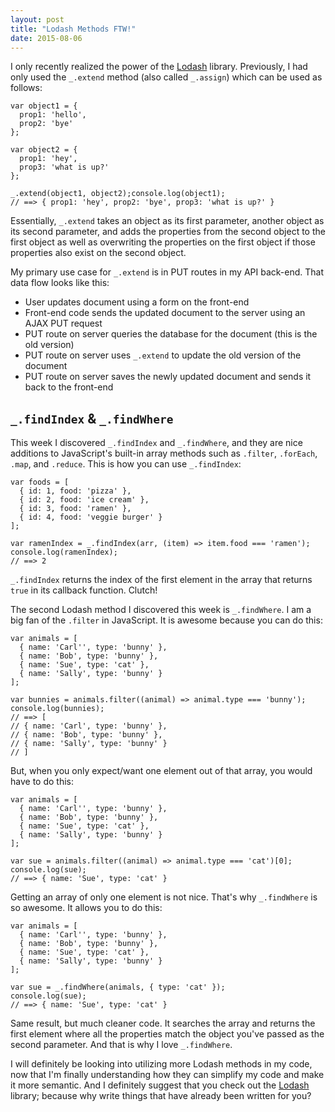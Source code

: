```yaml
---
layout: post
title: "Lodash Methods FTW!"
date: 2015-08-06
---
```


I only recently realized the power of the [Lodash](https://lodash.com/)
library. Previously, I had only used the `_.extend` method (also called
`_.assign`) which can be used as follows:

```
var object1 = {
  prop1: 'hello',
  prop2: 'bye'
};

var object2 = {
  prop1: 'hey',
  prop3: 'what is up?'
};

_.extend(object1, object2);console.log(object1);
// ==> { prop1: 'hey', prop2: 'bye', prop3: 'what is up?' }
```

Essentially, `_.extend` takes an object as its first parameter, another object
as its second parameter, and adds the properties from the second object to the
first object as well as overwriting the properties on the first object if those
properties also exist on the second object.

My primary use case for `_.extend` is in PUT routes in my API back-end. That
data flow looks like this:

- User updates document using a form on the front-end
- Front-end code sends the updated document to the server using an AJAX PUT
  request
- PUT route on server queries the database for the document (this is the old
  version)
- PUT route on server uses `_.extend` to update the old version of the document
- PUT route on server saves the newly updated document and sends it back to the
  front-end

## `_.findIndex` & `_.findWhere`

This week I discovered `_.findIndex` and `_.findWhere`, and they are nice
additions to JavaScript's built-in array methods such as `.filter`, `.forEach`,
`.map`, and `.reduce`. This is how you can use `_.findIndex`:

```
var foods = [
  { id: 1, food: 'pizza' },
  { id: 2, food: 'ice cream' },
  { id: 3, food: 'ramen' },
  { id: 4, food: 'veggie burger' }
];

var ramenIndex = _.findIndex(arr, (item) => item.food === 'ramen');
console.log(ramenIndex);
// ==> 2
```

`_.findIndex` returns the index of the first element in the array that returns
`true` in its callback function. Clutch!

The second Lodash method I discovered this week is `_.findWhere`. I am a big
fan of the `.filter` in JavaScript. It is awesome because you can do this:

```
var animals = [
  { name: 'Carl'', type: 'bunny' },
  { name: 'Bob', type: 'bunny' },
  { name: 'Sue', type: 'cat' },
  { name: 'Sally', type: 'bunny' }
];

var bunnies = animals.filter((animal) => animal.type === 'bunny');
console.log(bunnies);
// ==> [
// { name: 'Carl', type: 'bunny' },
// { name: 'Bob', type: 'bunny' },
// { name: 'Sally', type: 'bunny' }
// ]
```

But, when you only expect/want one element out of that array, you would have to
do this:

```
var animals = [
  { name: 'Carl'', type: 'bunny' },
  { name: 'Bob', type: 'bunny' },
  { name: 'Sue', type: 'cat' },
  { name: 'Sally', type: 'bunny' }
];

var sue = animals.filter((animal) => animal.type === 'cat')[0];
console.log(sue);
// ==> { name: 'Sue', type: 'cat' }
```

Getting an array of only one element is not nice. That's why `_.findWhere` is
so awesome. It allows you to do this:

```
var animals = [
  { name: 'Carl'', type: 'bunny' },
  { name: 'Bob', type: 'bunny' },
  { name: 'Sue', type: 'cat' },
  { name: 'Sally', type: 'bunny' }
];

var sue = _.findWhere(animals, { type: 'cat' });
console.log(sue);
// ==> { name: 'Sue', type: 'cat' }
```

Same result, but much cleaner code. It searches the array and returns the first
element where all the properties match the object you've passed as the second
parameter. And that is why I love `_.findWhere`.

I will definitely be looking into utilizing more Lodash methods in my code, now
that I'm finally understanding how they can simplify my code and make it more
semantic. And I definitely suggest that you check out the
[Lodash](https://lodash.com/) library; because why write things that have
already been written for you?
